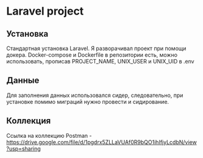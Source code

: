 # Laravel project
## Установка
Стандартная установка Laravel. Я разворачивал проект при помощи докера. Docker-compose и Dockerfile в репозитории есть, можно использовать, прописав PROJECT_NAME, UNIX_USER и UNIX_UID в .env
## Данные
Для заполнения данных использовался сидер, следовательно, при установке помимо миграций нужно провести и сидирование.
## Коллекция
Ссылка на коллекцию Postman - https://drive.google.com/file/d/1pgdrx5ZLLaVUAf0R9bQO1ihIfjyLcdbN/view?usp=sharing
